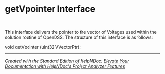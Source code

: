 # getVpointer Interface

&nbsp;

This interface delivers the pointer to the vector of Voltages used within the solution routine of OpenDSS. The structure of this interface is as follows:

void getVpointer (uint32 VVectorPtr);

***
_Created with the Standard Edition of HelpNDoc: [Elevate Your Documentation with HelpNDoc's Project Analyzer Features](<https://www.helpndoc.com/feature-tour/advanced-project-analyzer/>)_
